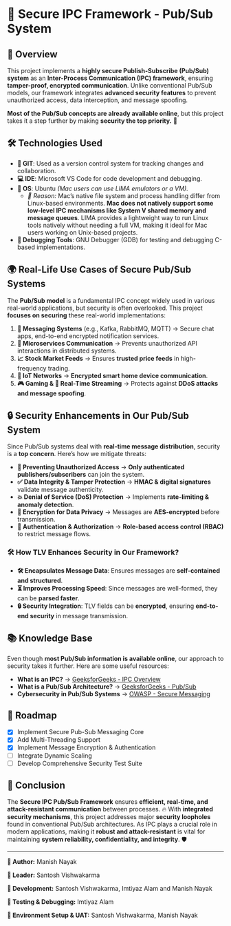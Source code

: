 # 🚀 Secure IPC Framework - Pub/Sub System

## 📌 Overview

This project implements a **highly secure Publish-Subscribe (Pub/Sub) system** as an **Inter-Process Communication (IPC) framework**, ensuring **tamper-proof, encrypted communication**. Unlike conventional Pub/Sub models, our framework integrates **advanced security features** to prevent unauthorized access, data interception, and message spoofing. 

**Most of the Pub/Sub concepts are already available online**, but this project takes it a step further by making **security the top priority.** 🔐

## 🛠️ Technologies Used

- **📂 GIT**: Used as a version control system for tracking changes and collaboration.
- **💻 IDE**: Microsoft VS Code for code development and debugging.
- **🐧 OS**: Ubuntu _(Mac users can use LIMA emulators or a VM)._  
  - _🔹 Reason:_ Mac’s native file system and process handling differ from Linux-based environments. **Mac does not natively support some low-level IPC mechanisms like System V shared memory and message queues**. LIMA provides a lightweight way to run Linux tools natively without needing a full VM, making it ideal for Mac users working on Unix-based projects.
- **🐞 Debugging Tools**: GNU Debugger (GDB) for testing and debugging C-based implementations.

## 🌍 Real-Life Use Cases of Secure Pub/Sub Systems

The **Pub/Sub model** is a fundamental IPC concept widely used in various real-world applications, but security is often overlooked. This project **focuses on securing** these real-world implementations:

1. **💬 Messaging Systems** (e.g., Kafka, RabbitMQ, MQTT) → Secure chat apps, end-to-end encrypted notification services.
2. **🔗 Microservices Communication** → Prevents unauthorized API interactions in distributed systems.
3. **📈 Stock Market Feeds** → Ensures **trusted price feeds** in high-frequency trading.
4. **🏡 IoT Networks** → **Encrypted smart home device communication**.
5. **🎮 Gaming & 📱 Real-Time Streaming** → Protects against **DDoS attacks and message spoofing**.

## 🔒 Security Enhancements in Our Pub/Sub System

Since Pub/Sub systems deal with **real-time message distribution**, security is a **top concern**. Here’s how we mitigate threats:

- **🚫 Preventing Unauthorized Access** → **Only authenticated publishers/subscribers** can join the system.
- **✅ Data Integrity & Tamper Protection** → **HMAC & digital signatures** validate message authenticity.
- **💥 Denial of Service (DoS) Protection** → Implements **rate-limiting & anomaly detection**.
- **🔑 Encryption for Data Privacy** → Messages are **AES-encrypted** before transmission.
- **👤 Authentication & Authorization** → **Role-based access control (RBAC)** to restrict message flows.

### 🛠️ How TLV Enhances Security in Our Framework?

- **🛠️ Encapsulates Message Data**: Ensures messages are **self-contained and structured**.
- **⏳ Improves Processing Speed**: Since messages are well-formed, they can be **parsed faster**.
- **🔒 Security Integration**: TLV fields can be **encrypted**, ensuring **end-to-end security** in message transmission.

## 📚 Knowledge Base

Even though **most Pub/Sub information is available online**, our approach to security takes it further. Here are some useful resources:

- **What is an IPC?** → [GeeksforGeeks - IPC Overview](https://www.geeksforgeeks.org/inter-process-communication-ipc/)
- **What is a Pub/Sub Architecture?** → [GeeksforGeeks - Pub/Sub](https://www.geeksforgeeks.org/what-is-pub-sub/)
- **Cybersecurity in Pub/Sub Systems** → [OWASP - Secure Messaging](https://owasp.org/www-project-secure-messaging/)

## 📌 Roadmap

- [x] Implement Secure Pub-Sub Messaging Core
- [x] Add Multi-Threading Support
- [x] Implement Message Encryption & Authentication
- [ ] Integrate Dynamic Scaling
- [ ] Develop Comprehensive Security Test Suite

## 🎯 Conclusion

The **Secure IPC Pub/Sub Framework** ensures **efficient, real-time, and attack-resistant communication** between processes. 🔥 With **integrated security mechanisms**, this project addresses major **security loopholes** found in conventional Pub/Sub architectures. As IPC plays a crucial role in modern applications, making it **robust and attack-resistant** is vital for maintaining **system reliability, confidentiality, and integrity**. 🛡️

---

**👤 Author:** Manish Nayak

**👤 Leader:** Santosh Vishwakarma

**👤 Development:** Santosh Vishwakarma, Imtiyaz Alam and Manish Nayak

**👤 Testing & Debugging:** Imtiyaz Alam

**👤 Environment Setup & UAT:** Santosh Vishwakarma, Manish Nayak







